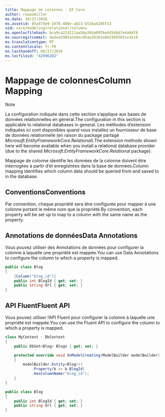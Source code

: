```yaml
---
title: Mappage de colonnes - EF Core
author: rowanmiller
ms.date: 10/27/2016
ms.assetid: 05a47de9-1078-488e-a823-b516a4208f33
uid: core/modeling/relational/columns
ms.openlocfilehash: bca9ca22d211aa58a3bba00f6e4d54b8fe4a0df8
ms.sourcegitcommit: dadee5905ada9ecdbae28363a682950383ce3e10
ms.translationtype: MT
ms.contentlocale: fr-FR
ms.lasthandoff: 08/27/2018
ms.locfileid: "42996202"
---
```

# <a name="column-mapping"></a><span data-ttu-id="84efc-102">Mappage de colonnes</span><span class="sxs-lookup"><span data-stu-id="84efc-102">Column Mapping</span></span>

> [!NOTE]  
> <span data-ttu-id="84efc-103">La configuration indiquée dans cette section s’applique aux bases de données relationnelles en général.</span><span class="sxs-lookup"><span data-stu-id="84efc-103">The configuration in this section is applicable to relational databases in general.</span></span> <span data-ttu-id="84efc-104">Les méthodes d’extension indiquées ici sont disponibles quand vous installez un fournisseur de base de données relationnelle (en raison du package partagé *Microsoft.EntityFrameworkCore.Relational*).</span><span class="sxs-lookup"><span data-stu-id="84efc-104">The extension methods shown here will become available when you install a relational database provider (due to the shared *Microsoft.EntityFrameworkCore.Relational* package).</span></span>

<span data-ttu-id="84efc-105">Mappage de colonne identifie les données de la colonne doivent être interrogées à partir d’et enregistrées dans la base de données.</span><span class="sxs-lookup"><span data-stu-id="84efc-105">Column mapping identifies which column data should be queried from and saved to in the database.</span></span>

## <a name="conventions"></a><span data-ttu-id="84efc-106">Conventions</span><span class="sxs-lookup"><span data-stu-id="84efc-106">Conventions</span></span>

<span data-ttu-id="84efc-107">Par convention, chaque propriété sera être configurée pour mapper à une colonne portant le même nom que la propriété.</span><span class="sxs-lookup"><span data-stu-id="84efc-107">By convention, each property will be set up to map to a column with the same name as the property.</span></span>

## <a name="data-annotations"></a><span data-ttu-id="84efc-108">Annotations de données</span><span class="sxs-lookup"><span data-stu-id="84efc-108">Data Annotations</span></span>

<span data-ttu-id="84efc-109">Vous pouvez utiliser des Annotations de données pour configurer la colonne à laquelle une propriété est mappée.</span><span class="sxs-lookup"><span data-stu-id="84efc-109">You can use Data Annotations to configure the column to which a property is mapped.</span></span>

<!-- [!code-csharp[Main](samples/core/relational/Modeling/DataAnnotations/Samples/Relational/Column.cs?highlight=3)] -->
``` csharp
public class Blog
{
    [Column("blog_id")]
    public int BlogId { get; set; }
    public string Url { get; set; }
}
```

## <a name="fluent-api"></a><span data-ttu-id="84efc-110">API Fluent</span><span class="sxs-lookup"><span data-stu-id="84efc-110">Fluent API</span></span>

<span data-ttu-id="84efc-111">Vous pouvez utiliser l’API Fluent pour configurer la colonne à laquelle une propriété est mappée.</span><span class="sxs-lookup"><span data-stu-id="84efc-111">You can use the Fluent API to configure the column to which a property is mapped.</span></span>

<!-- [!code-csharp[Main](samples/core/relational/Modeling/FluentAPI/Samples/Relational/Column.cs?highlight=7,8,9)] -->
``` csharp
class MyContext : DbContext
{
    public DbSet<Blog> Blogs { get; set; }

    protected override void OnModelCreating(ModelBuilder modelBuilder)
    {
        modelBuilder.Entity<Blog>()
            .Property(b => b.BlogId)
            .HasColumnName("blog_id");
    }
}

public class Blog
{
    public int BlogId { get; set; }
    public string Url { get; set; }
}
```
